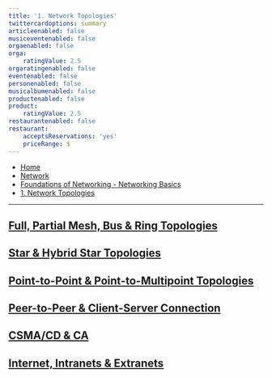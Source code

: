 ```yaml
---
title: '1. Network Topologies'
twittercardoptions: summary
articleenabled: false
musiceventenabled: false
orgaenabled: false
orga:
    ratingValue: 2.5
orgaratingenabled: false
eventenabled: false
personenabled: false
musicalbumenabled: false
productenabled: false
product:
    ratingValue: 2.5
restaurantenabled: false
restaurant:
    acceptsReservations: 'yes'
    priceRange: $
---
```


<div>
<nav class="breadcrumb is-medium" aria-label="breadcrumbs">
  <ul>
    <li><a href="/"><span class="icon is-small"><i class="fa fa-home"></i></span>Home<span></span></a></li>
    <li><a href="/network"><span class="icon is-small"><i class="fa fa-connectdevelop"></i></span><span>Network</span></a></li>
    <li><a href="/network/foundations-of-networking-networking-basics">Foundations of Networking - Networking Basics</a></li>
    <li><a href="#">1. Network Topologies</a></li>

  </ul>
</nav>
</div>

---

## [Full, Partial Mesh, Bus & Ring Topologies](/network/foundations-of-networking-networking-basics/1-network-topologies/full-partial-mesh-bus-and-ring-topologies)
## [Star & Hybrid Star Topologies](/network/foundations-of-networking-networking-basics/1-network-topologies/star-and-hybrid-star-topologies)
## [Point-to-Point & Point-to-Multipoint Topologies](/network/foundations-of-networking-networking-basics/1-network-topologies/point-to-point-and-point-to-multipoint-topologies)
## [Peer-to-Peer & Client-Server Connection](/network/foundations-of-networking-networking-basics/1-network-topologies/peer-to-peer-and-client-server-connection)
## [CSMA/CD & CA](/network/foundations-of-networking-networking-basics/1-network-topologies/csma-cd-and-ca)
## [Internet, Intranets & Extranets](/network/foundations-of-networking-networking-basics/1-network-topologies/internet-intranets-and-extranets)
